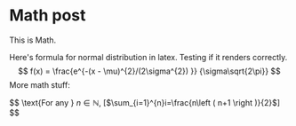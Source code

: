 # Math post

This is Math.

Here's formula for normal distribution in latex. Testing if it renders correctly.
$$
f(x) = \frac{e^{-(x - \mu)^{2}/(2\sigma^{2}) }} {\sigma\sqrt{2\pi}}
$$
More math stuff:


$$
\text{For any } $n \in \mathbb{N}$, 
\[$\sum_{i=1}^{n}i=\frac{n\left ( n+1 \right )}{2}$\]
$$
